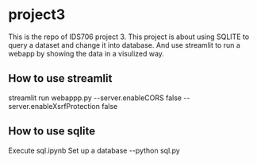 # project3

This is the repo of IDS706 project 3. This project is about using SQLITE to query a dataset and change it into database. And use streamlit to run a webapp by showing the data in a visulized way.

How to use streamlit
--------------------

streamlit run webappp.py --server.enableCORS false --server.enableXsrfProtection false

How to use sqlite
-----------------

Execute sql.ipynb 
Set up a database --python sql.py